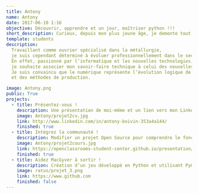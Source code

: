 ```yaml
---
title: Antony
name: Antony
date: 2017-06-10 1:16
objective: Découvrir, apprendre et un jour, maîtriser python !!!
short_description: Curieux, depuis mon plus jeune âge, je demonte tout pour voir ce que ça cache !
template: students
description:
  Travaillant comme ouvrier spécialisé dans la métallurgie,
  je suis cependant déterminé à évoluer professionnellement dans le secteur du numérique.
  En effet, passionné par l’informatique et les nouvelles technologies,
  je souhaite associer mon savoir-faire technique à celui des nouvelles technologies.
  Je suis convaincu que le numérique représente l’évolution logique de la mécanique
  et des méthodes de production.

image: Antony.png
public: True
projects:
  - title: Présentez-vous !
    description: Une présentation de moi-même et un lien vers mon LinkedIn.
    image: Antony/projet2cv.jpg
    link: http://www.linkedin.com/in/antony-boivin-353a4a144/
    finished: true
  - title: Intégrez la communauté !
    description: Modifier un projet Open Source pour comprendre le fonctionnement de Git, de Github et des pull requests. 
    image: Antony/projet2cours.jpg
    link: https://openclassrooms-student-center.github.io/presentation/students/Antony.html
    finished: true
  - title: Aidez MacGyver à sortir !
    description: Création d’un jeu développé en Python et utilisant PyGame.
    image: ratus/projet_3.png
    link: https://www.github.com
    finished: false
---
```

